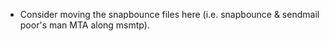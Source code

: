 
* Consider moving the snapbounce files here (i.e. snapbounce & sendmail
  poor's man MTA along msmtp).

